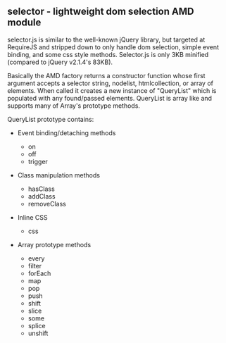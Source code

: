 ## selector - lightweight dom selection AMD module

selector.js is similar to the well-known jQuery library, but targeted at RequireJS and stripped down to only handle dom selection, simple event binding, and some css style methods.  Selector.js is only 3KB minified (compared to jQuery v2.1.4's 83KB).

Basically the AMD factory returns a constructor function whose first argument accepts a selector string, nodelist, htmlcollection, or array of elements.  When called it creates a new instance of "QueryList" which is populated with any found/passed elements.  QueryList is array like and supports many of Array's prototype methods.

QueryList prototype contains:

* Event binding/detaching methods
    * on
    * off
    * trigger

* Class manipulation methods
    * hasClass
    * addClass
    * removeClass

* Inline CSS
    * css

* Array prototype methods
    * every
    * filter
    * forEach
    * map
    * pop
    * push
    * shift
    * slice
    * some
    * splice
    * unshift